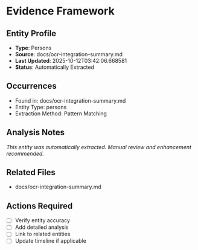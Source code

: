 # Evidence Framework

## Entity Profile
- **Type**: Persons
- **Source**: docs/ocr-integration-summary.md
- **Last Updated**: 2025-10-12T03:42:06.668581
- **Status**: Automatically Extracted

## Occurrences
- Found in: docs/ocr-integration-summary.md
- Entity Type: persons
- Extraction Method: Pattern Matching

## Analysis Notes
*This entity was automatically extracted. Manual review and enhancement recommended.*

## Related Files
- docs/ocr-integration-summary.md

## Actions Required
- [ ] Verify entity accuracy
- [ ] Add detailed analysis
- [ ] Link to related entities
- [ ] Update timeline if applicable
